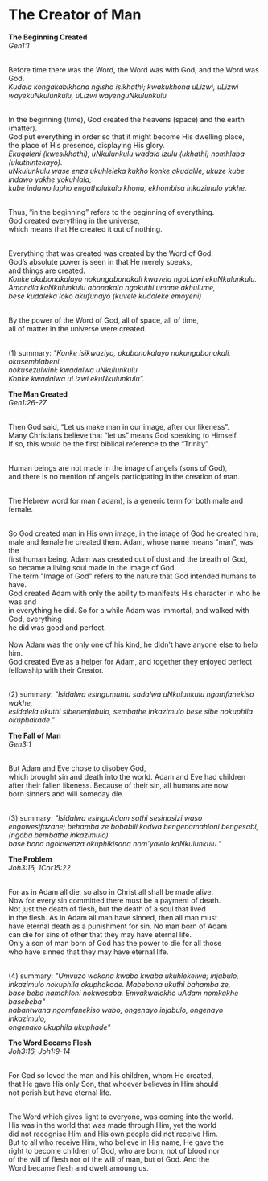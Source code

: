 # The Creator of Man

<strong>The Beginning Created</strong><br/>
<i>Gen1:1</i><br/><br/>

Before time there was the Word, the Word was with God, and the Word was God. <br/>
*Kudala kongakabikhona ngisho isikhathi; kwakukhona uLizwi, uLizwi wayekuNkulunkulu, uLizwi wayenguNkulunkulu* <br/><br/>

In the beginning (time), God created the heavens (space) and the earth (matter). <br/>
God put everything in order so that it might become His dwelling place,<br/>
the place of His presence, displaying His glory.<br/>
*Ekuqaleni (kwesikhathi), uNkulunkulu wadala izulu (ukhathi) nomhlaba (ukuthintekayo).*<br/>
*uNkulunkulu wase enza ukuhleleka kukho konke akudalile, ukuze kube indawo yakhe yokuhlala,*<br/>
*kube indawo lapho engatholakala khona, ekhombisa inkazimulo yakhe.*<br/><br/>

Thus, “in the beginning” refers to the beginning of everything.<br/> 
God created everything in the universe,<br/> 
which means that He created it out of nothing.<br/><br/>

Everything that was created was created by the Word of God.<br/>
God’s absolute power is seen in that He merely speaks,<br/>
and things are created.<br/>
*Konke okubonakalayo nokungabonakali kwavela ngoLizwi ekuNkulunkulu.*<br/>
*Amandla kaNkulunkulu abonakala ngokuthi umane akhulume,*<br/>
*bese kudaleka loko akufunayo (kuvele kudaleke emoyeni)*<br/><br/>

By the power of the Word of God, all of space, all of time,<br/>
all of matter in the universe were created.<br/><br/>

(1) summary: *"Konke isikwaziyo, okubonakalayo nokungabonakali, okusemhlabeni*<br/>
*nokusezulwini; kwadalwa uNkulunkulu.*<br/>
*Konke kwadalwa uLizwi ekuNkulunkulu".*

<b>The Man Created</b><br/>
<i>Gen1:26-27</i><br/><br/>

Then God said, “Let us make man in our image, after our likeness”.<br/>
Many Christians believe that “let us” means God speaking to Himself.<br/>
If so, this would be the first biblical reference to the “Trinity”.<br/><br/>

Human beings are not made in the image of angels (sons of God),<br/>
and there is no mention of angels participating in the creation of man.<br/><br/>

The Hebrew word for man (‘adam), is a generic term for both male and female.<br/><br/>

So God created man in His own image, in the image of God he created him;<br/>
male and female he created them. Adam, whose name means "man", was the <br/>
first human being. Adam was created out of dust and the breath of God, <br/>
so became a living soul made in the image of God.<br/><brl/>
The term "Image of God" refers to the nature that God intended humans to have.<br/>
God created Adam with only the ability to manifests His character in who he was and<br/>
in everything he did. So for a while Adam was immortal, and walked with God, everything<br/>
he did was good and perfect.<br/><br/>
Now Adam was the only one of his kind, he didn't have anyone else to help him.<br/>
God created Eve as a helper for Adam, and together they enjoyed perfect<br/>
fellowship with their Creator.<br/><br/>

(2) summary: *"Isidalwa esingumuntu sadalwa uNkulunkulu ngomfanekiso wakhe,*<br/>
*esidalela ukuthi sibenenjabulo, sembathe inkazimulo bese sibe nokuphila okuphakade."*

<b>The Fall of Man</b><br/>
<i>Gen3:1</i><br/><br/>

But Adam and Eve chose to disobey God,<br/>
which brought sin and death into the world. Adam and Eve had children<br/>
after their fallen likeness. Because of their sin, all humans are now<br/>
born sinners and will someday die.<br/><br/>

(3) summary: *"Isidalwa esinguAdam sathi sesinosizi waso*<br/>
*engowesifazane; behamba ze bobabili kodwa bengenamahloni bengesabi, (ngoba bembathe inkazimulo)*<br/>
*base bona ngokwenza okuphikisana nom'yalelo kaNkulunkulu."*

<b>The Problem</b></br>
<i>Joh3:16, 1Cor15:22</i><br/><br/>

For as in Adam all die, so also in Christ all shall be made alive.<br/>
Now for every sin committed there must be a payment of death.<br/>
Not just the death of flesh, but the death of a soul that lived<br/>
in the flesh. As in Adam all man have sinned, then all man must<br/>
have eternal death as a punishment for sin. No man born of Adam<br/>
can die for sins of other that they may have eternal life.<br/>
Only a son of man born of God has the power to die for all those<br/>
who have sinned that they may have eternal life.<br/><br/>

(4) summary: *"Umvuzo wokona kwabo kwaba ukuhlekelwa; injabulo,*<br/>
*inkazimulo nokuphila okuphakade. Mabebona ukuthi bahamba ze,*<br/>
*base beba namahloni nokwesaba. Emvakwalokho uAdam nomkakhe basebeba"*<br/>
*nabantwana ngomfanekiso wabo, ongenayo injabulo, ongenayo inkazimulo,*<br/>
*ongenako ukuphila ukuphade"*

<b>The Word Became Flesh</b></br>
<i>Joh3:16, Joh1:9-14</i><br/><br/>

For God so loved the man and his children, whom He created,<br/>
that He gave His only Son, that whoever believes in Him should<br/>
not perish but have eternal life.<br/><br/>

The Word which gives light to everyone, was coming into the world.<br/>
His was in the world that was made through Him, yet the world<br/>
did not recognise Him and His own people did not receive Him.<br/>
But to all who receive Him, who believe in His name, He gave the<br/>
right to become children of God, who are born, not of blood nor<br/>
of the will of flesh nor of the will of man, but of God. And the<br/>
Word became flesh and dwelt amoung us.

